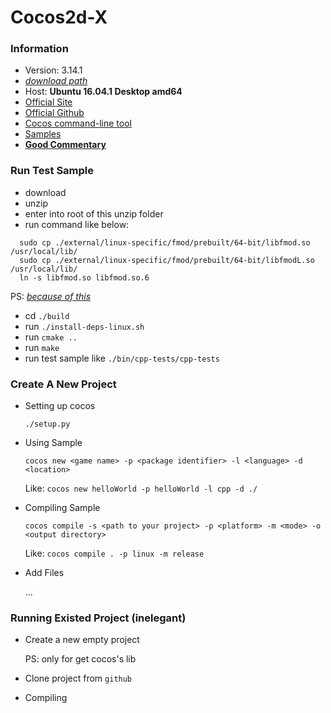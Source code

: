 # Cocos2d-X

### Information
+ Version: 3.14.1
+ [*download path*](http://www.cocos2d-x.org/filedown/cocos2d-x-3.14.1.zip)
+ Host: **Ubuntu 16.04.1 Desktop amd64**
+ [Official Site](http://cocos2d-x.org/)
+ [Official Github](https://github.com/cocos2d/cocos2d-x)
+ [Cocos command-line tool](http://cocos2d-x.org/docs/editors_and_tools/cocosCLTool/)
+ [Samples](https://github.com/cocos2d/cocos2d-x-samples)
+ [**Good Commentary**](http://www.cnblogs.com/mmidd/p/3709536.html)

### Run Test Sample
+ download
+ unzip
+ enter into root of this unzip folder
+ run command like below:
```
  sudo cp ./external/linux-specific/fmod/prebuilt/64-bit/libfmod.so /usr/local/lib/
  sudo cp ./external/linux-specific/fmod/prebuilt/64-bit/libfmodL.so /usr/local/lib/
  ln -s libfmod.so libfmod.so.6
```
PS: [*because of this*](http://discuss.cocos2d-x.org/t/error-while-building-for-linux-libfmod-so-6/26553)

+ cd `./build`
+ run `./install-deps-linux.sh`
+ run `cmake ..`
+ run `make`
+ run test sample like `./bin/cpp-tests/cpp-tests`

### Create A New Project
+ Setting up cocos
  
  `./setup.py`
  
+ Using Sample

  `cocos new <game name> -p <package identifier> -l <language> -d <location>`
  
  Like: `cocos new helloWorld -p helloWorld -l cpp -d ./`
  
+ Compiling Sample

  `cocos compile -s <path to your project> -p <platform> -m <mode> -o <output directory>`
  
  Like: `cocos compile . -p linux -m release`

+ Add Files

  ...


### Running Existed Project (inelegant)
+ Create a new empty project

  PS: only for get cocos's lib

+ Clone project from `github`

+ Compiling
